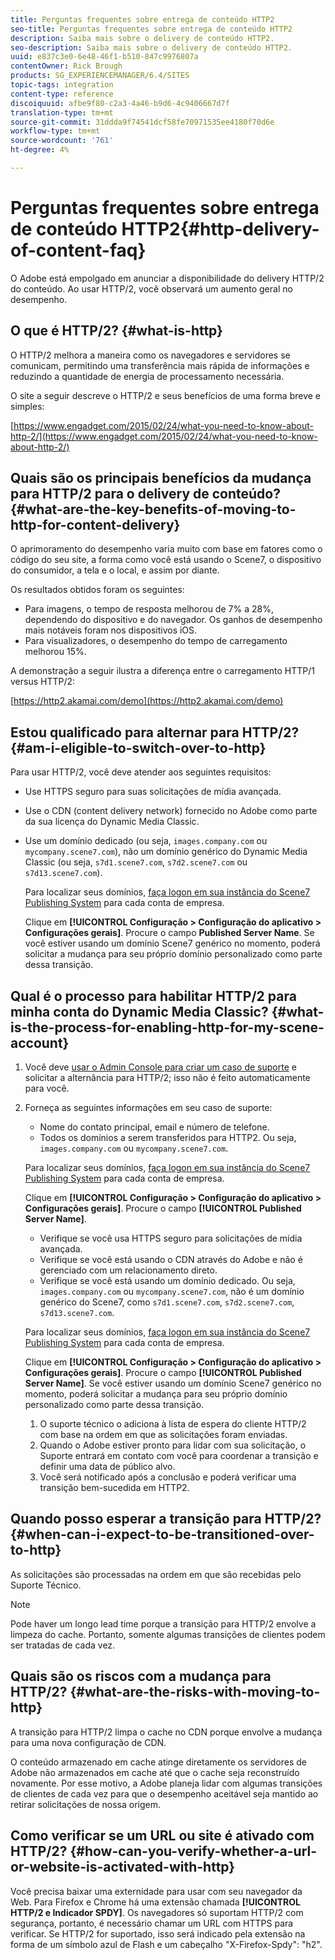 ```yaml
---
title: Perguntas frequentes sobre entrega de conteúdo HTTP2
seo-title: Perguntas frequentes sobre entrega de conteúdo HTTP2
description: Saiba mais sobre o delivery de conteúdo HTTP2.
seo-description: Saiba mais sobre o delivery de conteúdo HTTP2.
uuid: e837c3e0-6e48-46f1-b510-847c9976807a
contentOwner: Rick Brough
products: SG_EXPERIENCEMANAGER/6.4/SITES
topic-tags: integration
content-type: reference
discoiquuid: afbe9f80-c2a3-4a46-b9d6-4c9406667d7f
translation-type: tm+mt
source-git-commit: 31ddda9f74541dcf58fe70971535ee4180f70d6e
workflow-type: tm+mt
source-wordcount: '761'
ht-degree: 4%

---
```



# Perguntas frequentes sobre entrega de conteúdo HTTP2{#http-delivery-of-content-faq}

O Adobe está empolgado em anunciar a disponibilidade do delivery HTTP/2 do conteúdo. Ao usar HTTP/2, você observará um aumento geral no desempenho.

## O que é HTTP/2? {#what-is-http}

O HTTP/2 melhora a maneira como os navegadores e servidores se comunicam, permitindo uma transferência mais rápida de informações e reduzindo a quantidade de energia de processamento necessária.

O site a seguir descreve o HTTP/2 e seus benefícios de uma forma breve e simples:

[https://www.engadget.com/2015/02/24/what-you-need-to-know-about-http-2/](https://www.engadget.com/2015/02/24/what-you-need-to-know-about-http-2/)

## Quais são os principais benefícios da mudança para HTTP/2 para o delivery de conteúdo? {#what-are-the-key-benefits-of-moving-to-http-for-content-delivery}

O aprimoramento do desempenho varia muito com base em fatores como o código do seu site, a forma como você está usando o Scene7, o dispositivo do consumidor, a tela e o local, e assim por diante.

Os resultados obtidos foram os seguintes:

* Para imagens, o tempo de resposta melhorou de 7% a 28%, dependendo do dispositivo e do navegador. Os ganhos de desempenho mais notáveis foram nos dispositivos iOS.
* Para visualizadores, o desempenho do tempo de carregamento melhorou 15%.

A demonstração a seguir ilustra a diferença entre o carregamento HTTP/1 versus HTTP/2:

[https://http2.akamai.com/demo](https://http2.akamai.com/demo)

## Estou qualificado para alternar para HTTP/2? {#am-i-eligible-to-switch-over-to-http}

Para usar HTTP/2, você deve atender aos seguintes requisitos:

* Use HTTPS seguro para suas solicitações de mídia avançada.
* Use o CDN (content delivery network) fornecido no Adobe como parte da sua licença do Dynamic Media Classic.
* Use um domínio dedicado (ou seja, `images.company.com` ou `mycompany.scene7.com`), não um domínio genérico do Dynamic Media Classic (ou seja, `s7d1.scene7.com`, `s7d2.scene7.com` ou `s7d13.scene7.com`).

   Para localizar seus domínios, [faça logon em sua instância do Scene7 Publishing System](https://www.adobe.com/marketing-cloud/experience-manager/scene7-login.html) para cada conta de empresa.

   Clique em **[!UICONTROL Configuração > Configuração do aplicativo > Configurações gerais]**. Procure o campo **Published Server Name**. Se você estiver usando um domínio Scene7 genérico no momento, poderá solicitar a mudança para seu próprio domínio personalizado como parte dessa transição.

## Qual é o processo para habilitar HTTP/2 para minha conta do Dynamic Media Classic? {#what-is-the-process-for-enabling-http-for-my-scene-account}

1. Você deve [usar o Admin Console para criar um caso de suporte](https://helpx.adobe.com/enterprise/admin-guide.html/enterprise/using/support-for-experience-cloud.ug.html) e solicitar a alternância para HTTP/2; isso não é feito automaticamente para você.
1. Forneça as seguintes informações em seu caso de suporte:

   * Nome do contato principal, email e número de telefone.
   * Todos os domínios a serem transferidos para HTTP2. Ou seja, `images.company.com` ou `mycompany.scene7.com`.

   Para localizar seus domínios, [faça logon em sua instância do Scene7 Publishing System](https://www.adobe.com/marketing-cloud/experience-manager/scene7-login.html) para cada conta de empresa.

   Clique em **[!UICONTROL Configuração > Configuração do aplicativo > Configurações gerais]**. Procure o campo **[!UICONTROL Published Server Name]**.

   * Verifique se você usa HTTPS seguro para solicitações de mídia avançada.
   * Verifique se você está usando o CDN através do Adobe e não é gerenciado com um relacionamento direto.
   * Verifique se você está usando um domínio dedicado. Ou seja, `images.company.com` ou `mycompany.scene7.com`, não é um domínio genérico do Scene7, como `s7d1.scene7.com`, `s7d2.scene7.com`, `s7d13.scene7.com`.

   Para localizar seus domínios, [faça logon em sua instância do Scene7 Publishing System](https://www.adobe.com/marketing-cloud/experience-manager/scene7-login.html) para cada conta de empresa.

   Clique em **[!UICONTROL Configuração > Configuração do aplicativo > Configurações gerais]**. Procure o campo **[!UICONTROL Published Server Name]**. Se você estiver usando um domínio Scene7 genérico no momento, poderá solicitar a mudança para seu próprio domínio personalizado como parte dessa transição.

   1. O suporte técnico o adiciona à lista de espera do cliente HTTP/2 com base na ordem em que as solicitações foram enviadas.
   1. Quando o Adobe estiver pronto para lidar com sua solicitação, o Suporte entrará em contato com você para coordenar a transição e definir uma data de público alvo.
   1. Você será notificado após a conclusão e poderá verificar uma transição bem-sucedida em HTTP2.



## Quando posso esperar a transição para HTTP/2? {#when-can-i-expect-to-be-transitioned-over-to-http}

As solicitações são processadas na ordem em que são recebidas pelo Suporte Técnico.

>[!NOTE]
>
>Pode haver um longo lead time porque a transição para HTTP/2 envolve a limpeza do cache. Portanto, somente algumas transições de clientes podem ser tratadas de cada vez.

## Quais são os riscos com a mudança para HTTP/2? {#what-are-the-risks-with-moving-to-http}

A transição para HTTP/2 limpa o cache no CDN porque envolve a mudança para uma nova configuração de CDN.

O conteúdo armazenado em cache atinge diretamente os servidores de Adobe não armazenados em cache até que o cache seja reconstruído novamente. Por esse motivo, a Adobe planeja lidar com algumas transições de clientes de cada vez para que o desempenho aceitável seja mantido ao retirar solicitações de nossa origem.

## Como verificar se um URL ou site é ativado com HTTP/2? {#how-can-you-verify-whether-a-url-or-website-is-activated-with-http}

Você precisa baixar uma externidade para usar com seu navegador da Web. Para Firefox e Chrome há uma extensão chamada **[!UICONTROL HTTP/2 e Indicador SPDY]**. Os navegadores só suportam HTTP/2 com segurança, portanto, é necessário chamar um URL com HTTPS para verificar. Se HTTP/2 for suportado, isso será indicado pela extensão na forma de um símbolo azul de Flash e um cabeçalho &quot;X-Firefox-Spdy&quot;: &quot;h2&quot;.
